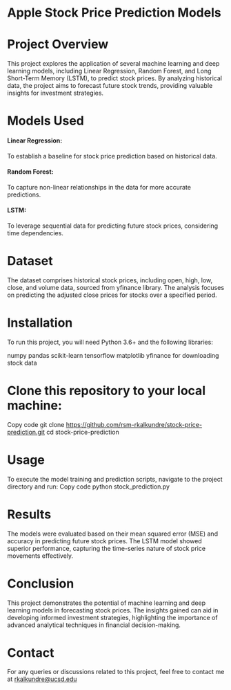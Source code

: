 # Apple Stock Price Prediction Models
# Project Overview
This project explores the application of several machine learning and deep learning models, including Linear Regression, Random Forest, and Long Short-Term Memory (LSTM), to predict stock prices. By analyzing historical data, the project aims to forecast future stock trends, providing valuable insights for investment strategies.

# Models Used
#### Linear Regression: 
To establish a baseline for stock price prediction based on historical data.
#### Random Forest: 
To capture non-linear relationships in the data for more accurate predictions.
#### LSTM: 
To leverage sequential data for predicting future stock prices, considering time dependencies.

# Dataset
The dataset comprises historical stock prices, including open, high, low, close, and volume data, sourced from yfinance library. The analysis focuses on predicting the adjusted close prices for stocks over a specified period.

# Installation
To run this project, you will need Python 3.6+ and the following libraries:

numpy
pandas
scikit-learn
tensorflow
matplotlib
yfinance for downloading stock data

# Clone this repository to your local machine:
Copy code
git clone https://github.com/rsm-rkalkundre/stock-price-prediction.git
cd stock-price-prediction

# Usage
To execute the model training and prediction scripts, navigate to the project directory and run:
Copy code
python stock_prediction.py

# Results
The models were evaluated based on their mean squared error (MSE) and accuracy in predicting future stock prices. The LSTM model showed superior performance, capturing the time-series nature of stock price movements effectively.

# Conclusion
This project demonstrates the potential of machine learning and deep learning models in forecasting stock prices. The insights gained can aid in developing informed investment strategies, highlighting the importance of advanced analytical techniques in financial decision-making.

# Contact
For any queries or discussions related to this project, feel free to contact me at rkalkundre@ucsd.edu
